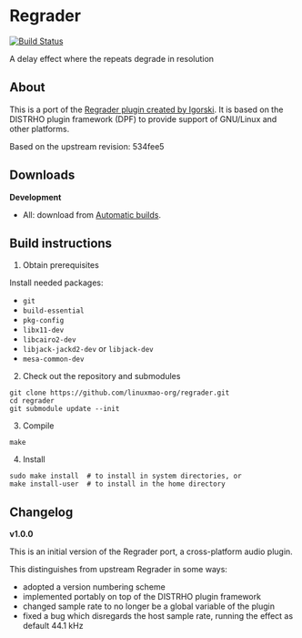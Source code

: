 # Regrader

[![Build Status](https://travis-ci.com/linuxmao-org/regrader.svg?branch=master)](https://travis-ci.com/linuxmao-org/regrader)

A delay effect where the repeats degrade in resolution

## About

This is a port of the [Regrader plugin created by Igorski](https://github.com/igorski/regrader/).
It is based on the DISTRHO plugin framework (DPF) to provide support of
GNU/Linux and other platforms.

Based on the upstream revision: 534fee5

## Downloads

**Development**

- All: download from [Automatic builds](https://github.com/linuxmao-org/regrader/releases/tag/automatic).

## Build instructions

1. Obtain prerequisites

Install needed packages:

- `git`
- `build-essential`
- `pkg-config`
- `libx11-dev`
- `libcairo2-dev`
- `libjack-jackd2-dev` or `libjack-dev`
- `mesa-common-dev`

2. Check out the repository and submodules

```
git clone https://github.com/linuxmao-org/regrader.git
cd regrader
git submodule update --init
```

3. Compile

```
make
```

4. Install

```
sudo make install  # to install in system directories, or
make install-user  # to install in the home directory
```

## Changelog

**v1.0.0**

This is an initial version of the Regrader port, a cross-platform audio plugin.

This distinguishes from upstream Regrader in some ways:
- adopted a version numbering scheme
- implemented portably on top of the DISTRHO plugin framework
- changed sample rate to no longer be a global variable of the plugin
- fixed a bug which disregards the host sample rate, running the effect as default 44.1 kHz
